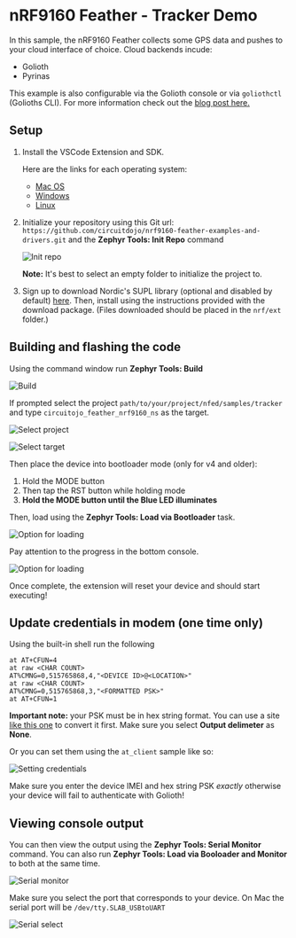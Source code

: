 # nRF9160 Feather - Tracker Demo

In this sample, the nRF9160 Feather collects some GPS data and pushes to your
cloud interface of choice. Cloud backends incude:

- Golioth
- Pyrinas

This example is also configurable via the Golioth console or via `goliothctl`
(Golioths CLI). For more information check out the
[blog post here.](https://www.jaredwolff.com/nrf9160-feather-on-golioth/)

## Setup

1. Install the VSCode Extension and SDK.

   Here are the links for each operating system:

   - [Mac OS](https://docs.jaredwolff.com/nrf9160-sdk-setup-mac.html)
   - [Windows](https://docs.jaredwolff.com/nrf9160-sdk-setup-windows.html)
   - [Linux](https://docs.jaredwolff.com/nrf9160-sdk-setup-linux.html)

2. Initialize your repository using this Git url:
   `https://github.com/circuitdojo/nrf9160-feather-examples-and-drivers.git` and
   the **Zephyr Tools: Init Repo** command

   ![Init repo](../../img/init-repo.png)

   **Note:** It's best to select an empty folder to initialize the project to.

3. Sign up to download Nordic's SUPL library (optional and disabled by default)
   [here](https://response.nordicsemi.com/suplc-license-signup). Then, install
   using the instructions provided with the download package. (Files downloaded
   should be placed in the `nrf/ext` folder.)

## Building and flashing the code

Using the command window run **Zephyr Tools: Build**

![Build](../../img/build.png)

If prompted select the project `path/to/your/project/nfed/samples/tracker` and
type `circuitojo_feather_nrf9160_ns` as the target.

![Select project](../../img/select-project.png)

![Select target](../../img/select-target.png)

Then place the device into bootloader mode (only for v4 and older):

1. Hold the MODE button
2. Then tap the RST button while holding mode
3. **Hold the MODE button until the Blue LED illuminates**

Then, load using the **Zephyr Tools: Load via Bootloader** task.

![Option for loading](../../img/load-via-newtmgr.png)

Pay attention to the progress in the bottom console.

![Option for loading](../../img/load-via-newtmgr-progress.png)

Once complete, the extension will reset your device and should start executing!

## Update credentials in modem (one time only)

Using the built-in shell run the following

```
at AT+CFUN=4
at raw <CHAR COUNT>
AT%CMNG=0,515765868,4,"<DEVICE ID>@<LOCATION>"
at raw <CHAR COUNT>
AT%CMNG=0,515765868,3,"<FORMATTED PSK>"
at AT+CFUN=1
```

**Important note:** your PSK must be in hex string format. You can use a site
[like this one](https://www.rapidtables.com/convert/number/ascii-to-hex.html) to
convert it first. Make sure you select **Output delimeter** as **None**.

Or you can set them using the `at_client` sample like so:

![Setting credentials](../../img/set-credentials.png)

Make sure you enter the device IMEI and hex string PSK _exactly_ otherwise your
device will fail to authenticate with Golioth!

## Viewing console output

You can then view the output using the **Zephyr Tools: Serial Monitor** command.
You can also run **Zephyr Tools: Load via Booloader and Monitor** to both at the
same time.

![Serial monitor](../../img/serial-monitor.png)

Make sure you select the port that corresponds to your device. On Mac the serial
port will be `/dev/tty.SLAB_USBtoUART`

![Serial select](../../img/serial-select.png)
